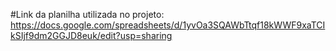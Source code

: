 #Link da planilha utilizada no projeto: https://docs.google.com/spreadsheets/d/1yvOa3SQAWbTtqf18kWWF9xaTCIkSIjf9dm2GGJD8euk/edit?usp=sharing

